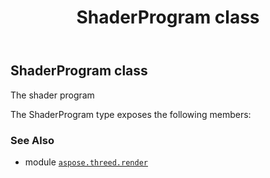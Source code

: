 ﻿---
title: ShaderProgram class
second_title: Aspose.3D for Python via .NET API References
description: 
type: docs
weight: 350
url: /python-net/aspose.threed.render/shaderprogram/
is_root: false
---

## ShaderProgram class

The shader program



The ShaderProgram type exposes the following members:


### See Also
* module [`aspose.threed.render`](..)
